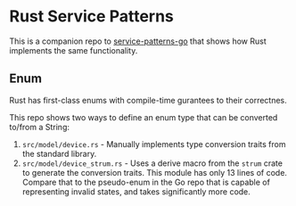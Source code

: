 # Rust Service Patterns
This is a companion repo to [service-patterns-go](https://github.com/alanfran/service-patterns-go) that shows how Rust implements the same functionality.

## Enum
Rust has first-class enums with compile-time gurantees to their correctnes.

This repo shows two ways to define an enum type that can be converted to/from a String:

1. `src/model/device.rs` - Manually implements type conversion traits from the standard library.
2. `src/model/device_strum.rs` - Uses a derive macro from the `strum` crate to generate the conversion traits. This module has only 13 lines of code. Compare that to the pseudo-enum in the Go repo that is capable of representing invalid states, and takes significantly more code.